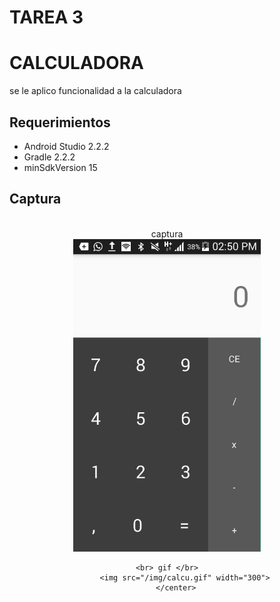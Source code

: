 TAREA 3
========================
CALCULADORA
===

se le aplico funcionalidad a la calculadora

Requerimientos
------------

  * Android Studio 2.2.2
  * Gradle 2.2.2
  * minSdkVersion 15


Captura
---------

<div align="center">
    <br>   captura </br>
    <center>
        <img src="/img/imagen.png" width="300">
    </center>

    <br> gif </br>
            <img src="/img/calcu.gif" width="300">
        </center>
</div>
<br><br>



